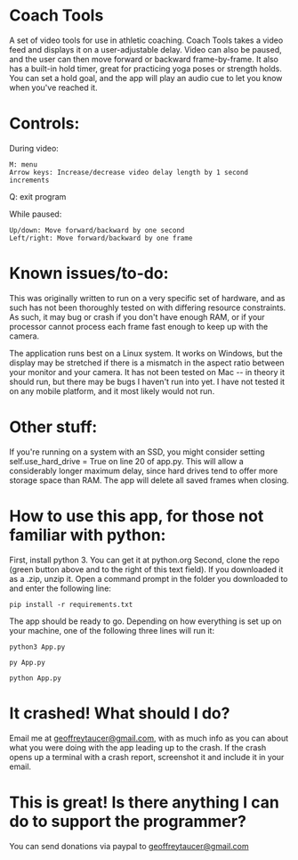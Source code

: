 # Coach Tools
A set of video tools for use in athletic coaching. Coach Tools takes a video feed and displays it on a user-adjustable delay. Video can also be paused, and the user can then move forward or backward frame-by-frame.
It also has a built-in hold timer, great for practicing yoga poses or strength holds. You can set a hold goal, and the app will play an audio cue to let you know when you've reached it.

# Controls:
During video:

```P: pause
M: menu
Arrow keys: Increase/decrease video delay length by 1 second increments
```

Q: exit program

While paused:

```P: unpause
Up/down: Move forward/backward by one second
Left/right: Move forward/backward by one frame
```
  
# Known issues/to-do:
This was originally written to run on a very specific set of hardware, and as such has not been thoroughly tested on with differing resource constraints. As such, it may bug or crash if you don't have enough RAM, or if your processor cannot process each frame fast enough to keep up with the camera.

The application runs best on a Linux system. It works on Windows, but the display may be stretched if there is a mismatch in the aspect ratio between your monitor and your camera. It has not been tested on Mac -- in theory it should run, but there may be bugs I haven't run into yet. I have not tested it on any mobile platform, and it most likely would not run.

# Other stuff:
If you're running on a system with an SSD, you might consider setting self.use_hard_drive = True on line 20 of app.py. This will allow a considerably longer maximum delay, since hard drives tend to offer more storage space than RAM. The app will delete all saved frames when closing.

# How to use this app, for those not familiar with python:
First, install python 3. You can get it at python.org
Second, clone the repo (green button above and to the right of this text field). If you downloaded it as a .zip, unzip it.
Open a command prompt in the folder you downloaded to and enter the following line:

```pip install -r requirements.txt```

The app should be ready to go. Depending on how everything is set up on your machine, one of the following three lines will run it:

```python3 App.py```

```py App.py```

```python App.py```

# It crashed! What should I do?
Email me at geoffreytaucer@gmail.com, with as much info as you can about what you were doing with the app leading up to the crash. If the crash opens up a terminal with a crash report, screenshot it and include it in your email.

# This is great! Is there anything I can do to support the programmer?
You can send donations via paypal to geoffreytaucer@gmail.com
